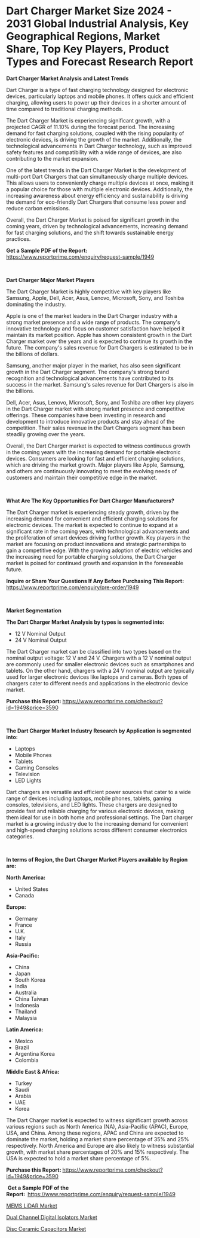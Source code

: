<p><h1>Dart Charger Market Size 2024 - 2031 Global Industrial Analysis, Key Geographical Regions, Market Share, Top Key Players, Product Types and Forecast Research Report</h1></p><p><strong>Dart Charger Market Analysis and Latest Trends</strong></p>
<p><p>Dart Charger is a type of fast charging technology designed for electronic devices, particularly laptops and mobile phones. It offers quick and efficient charging, allowing users to power up their devices in a shorter amount of time compared to traditional charging methods.</p><p>The Dart Charger Market is experiencing significant growth, with a projected CAGR of 11.10% during the forecast period. The increasing demand for fast charging solutions, coupled with the rising popularity of electronic devices, is driving the growth of the market. Additionally, the technological advancements in Dart Charger technology, such as improved safety features and compatibility with a wide range of devices, are also contributing to the market expansion.</p><p>One of the latest trends in the Dart Charger Market is the development of multi-port Dart Chargers that can simultaneously charge multiple devices. This allows users to conveniently charge multiple devices at once, making it a popular choice for those with multiple electronic devices. Additionally, the increasing awareness about energy efficiency and sustainability is driving the demand for eco-friendly Dart Chargers that consume less power and reduce carbon emissions.</p><p>Overall, the Dart Charger Market is poised for significant growth in the coming years, driven by technological advancements, increasing demand for fast charging solutions, and the shift towards sustainable energy practices.</p></p>
<p><strong>Get a Sample PDF of the Report:&nbsp;</strong> <a href="https://www.reportprime.com/enquiry/request-sample/1949">https://www.reportprime.com/enquiry/request-sample/1949</a></p>
<p>&nbsp;</p>
<p><strong>Dart Charger Major Market Players</strong></p>
<p><p>The Dart Charger Market is highly competitive with key players like Samsung, Apple, Dell, Acer, Asus, Lenovo, Microsoft, Sony, and Toshiba dominating the industry. </p><p>Apple is one of the market leaders in the Dart Charger industry with a strong market presence and a wide range of products. The company's innovative technology and focus on customer satisfaction have helped it maintain its market position. Apple has shown consistent growth in the Dart Charger market over the years and is expected to continue its growth in the future. The company's sales revenue for Dart Chargers is estimated to be in the billions of dollars.</p><p>Samsung, another major player in the market, has also seen significant growth in the Dart Charger segment. The company's strong brand recognition and technological advancements have contributed to its success in the market. Samsung's sales revenue for Dart Chargers is also in the billions.</p><p>Dell, Acer, Asus, Lenovo, Microsoft, Sony, and Toshiba are other key players in the Dart Charger market with strong market presence and competitive offerings. These companies have been investing in research and development to introduce innovative products and stay ahead of the competition. Their sales revenue in the Dart Chargers segment has been steadily growing over the years.</p><p>Overall, the Dart Charger market is expected to witness continuous growth in the coming years with the increasing demand for portable electronic devices. Consumers are looking for fast and efficient charging solutions, which are driving the market growth. Major players like Apple, Samsung, and others are continuously innovating to meet the evolving needs of customers and maintain their competitive edge in the market.</p></p>
<p>&nbsp;</p>
<p><strong>What Are The Key Opportunities For Dart Charger Manufacturers?</strong></p>
<p><p>The Dart Charger market is experiencing steady growth, driven by the increasing demand for convenient and efficient charging solutions for electronic devices. The market is expected to continue to expand at a significant rate in the coming years, with technological advancements and the proliferation of smart devices driving further growth. Key players in the market are focusing on product innovations and strategic partnerships to gain a competitive edge. With the growing adoption of electric vehicles and the increasing need for portable charging solutions, the Dart Charger market is poised for continued growth and expansion in the foreseeable future.</p></p>
<p><strong>Inquire or Share Your Questions If Any Before Purchasing This Report:</strong> <a href="https://www.reportprime.com/enquiry/pre-order/1949">https://www.reportprime.com/enquiry/pre-order/1949</a></p>
<p>&nbsp;</p>
<p><strong>Market Segmentation</strong></p>
<p><strong>The Dart Charger Market Analysis by types is segmented into:</strong></p>
<p><ul><li>12 V Nominal Output</li><li>24 V Nominal Output</li></ul></p>
<p><p>The Dart Charger market can be classified into two types based on the nominal output voltage: 12 V and 24 V. Chargers with a 12 V nominal output are commonly used for smaller electronic devices such as smartphones and tablets. On the other hand, chargers with a 24 V nominal output are typically used for larger electronic devices like laptops and cameras. Both types of chargers cater to different needs and applications in the electronic device market.</p></p>
<p><strong>Purchase this Report:&nbsp;</strong><a href="https://www.reportprime.com/checkout?id=1949&price=3590">https://www.reportprime.com/checkout?id=1949&price=3590</a></p>
<p>&nbsp;</p>
<p><strong>The Dart Charger Market Industry Research by Application is segmented into:</strong></p>
<p><ul><li>Laptops</li><li>Mobile Phones</li><li>Tablets</li><li>Gaming Consoles</li><li>Television</li><li>LED Lights</li></ul></p>
<p><p>Dart chargers are versatile and efficient power sources that cater to a wide range of devices including laptops, mobile phones, tablets, gaming consoles, televisions, and LED lights. These chargers are designed to provide fast and reliable charging for various electronic devices, making them ideal for use in both home and professional settings. The Dart charger market is a growing industry due to the increasing demand for convenient and high-speed charging solutions across different consumer electronics categories.</p></p>
<p>&nbsp;</p>
<p><strong>In terms of Region, the Dart Charger Market Players available by Region are:</strong></p>
<p>
    <p> <strong> North America: </strong>
        <ul>
            <li>United States</li>
            <li>Canada</li>
        </ul>
        </p> 
    <p> <strong> Europe: </strong>
        <ul>
            <li>Germany</li>
            <li>France</li>
            <li>U.K.</li>
            <li>Italy</li>
            <li>Russia</li>
        </ul>
        </p> 
    <p> <strong> Asia-Pacific: </strong>
        <ul>
            <li>China</li>
            <li>Japan</li>
            <li>South Korea</li>
            <li>India</li>
            <li>Australia</li>
            <li>China Taiwan</li>
            <li>Indonesia</li>
            <li>Thailand</li>
            <li>Malaysia</li>
        </ul>
        </p> 
    <p> <strong> Latin America: </strong>
        <ul>
            <li>Mexico</li>
            <li>Brazil</li>
            <li>Argentina Korea</li>
            <li>Colombia</li>
        </ul>
        </p> 
    <p> <strong> Middle East & Africa: </strong>
        <ul>
            <li>Turkey</li>
            <li>Saudi</li>
            <li>Arabia</li>
            <li>UAE</li>
            <li>Korea</li>
        </ul>
    </p>
    </p>
<p><p>The Dart Charger market is expected to witness significant growth across various regions such as North America (NA), Asia-Pacific (APAC), Europe, USA, and China. Among these regions, APAC and China are expected to dominate the market, holding a market share percentage of 35% and 25% respectively. North America and Europe are also likely to witness substantial growth, with market share percentages of 20% and 15% respectively. The USA is expected to hold a market share percentage of 5%.</p></p>
<p><strong>Purchase this Report: </strong><a href="https://www.reportprime.com/checkout?id=1949&price=3590">https://www.reportprime.com/checkout?id=1949&price=3590</a></p>
<p>&nbsp;<strong>Get a Sample PDF of the Report:&nbsp;&nbsp;</strong><a href="https://www.reportprime.com/enquiry/request-sample/1949">https://www.reportprime.com/enquiry/request-sample/1949</a></p>
<p><strong></strong></p>
<p><p><a href="https://github.com/Paul14Anderson63/Market-Research-Report-List-3/blob/main/mems-lidar-market.md">MEMS LiDAR Market</a></p><p><a href="https://github.com/biheemgalvinlouises6hokrh3h/Market-Research-Report-List-1/blob/main/dual-channel-digital-isolators-market.md">Dual Channel Digital Isolators Market</a></p><p><a href="https://github.com/guneycigdem35/Market-Research-Report-List-2/blob/main/disc-ceramic-capacitors-market.md">Disc Ceramic Capacitors Market</a></p></p>